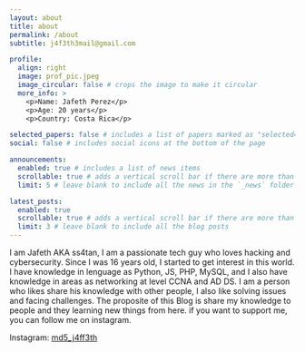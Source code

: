 ```yaml
---
layout: about
title: about
permalink: /about
subtitle: j4f3th3mail@gmail.com

profile:
  align: right
  image: prof_pic.jpeg
  image_circular: false # crops the image to make it circular
  more_info: >
    <p>Name: Jafeth Perez</p>
    <p>Age: 20 years</p>
    <p>Country: Costa Rica</p>

selected_papers: false # includes a list of papers marked as "selected={true}"
social: false # includes social icons at the bottom of the page

announcements:
  enabled: true # includes a list of news items
  scrollable: true # adds a vertical scroll bar if there are more than 3 news items
  limit: 5 # leave blank to include all the news in the `_news` folder

latest_posts:
  enabled: true
  scrollable: true # adds a vertical scroll bar if there are more than 3 new posts items
  limit: 3 # leave blank to include all the blog posts
---
```


I am Jafeth AKA ss4tan, I am a passionate tech guy who loves hacking and cybersecurity. Since I was 16 years old, I started to get interest in this world. I have knowledge in lenguage as Python, JS, PHP, MySQL, and I also have knowledge in areas as networking at level CCNA and AD DS. I am a person who likes share his knowledge with other people, I also like solving issues and facing challenges. The proposite of this Blog is share my knowledge to people and they learning new things from here. if you want to support me, you can follow me on instagram.








Instagram: [md5_j4ff3th](http://instagram.com/md5_j4ff3th)
